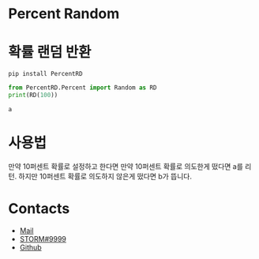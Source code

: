 # Percent Random
# 확률 랜덤 반환

`pip install PercentRD`

```py
from PercentRD.Percent import Random as RD
print(RD(100))
```

```
a
```

# 사용법
만약 10퍼센트 확률로 설정하고 한다면 만약 10퍼센트 확률로 의도한게 떴다면 a를 리턴. 하지만 10퍼센트 확률로 의도하지 않은게 떴다면 b가 뜹니다.

# Contacts
- [Mail](mailto:storm@stormdev.club)
- [STORM#9999](https://invite.gg/freeai)
- [Github](https://github.com/AODevStorm)
